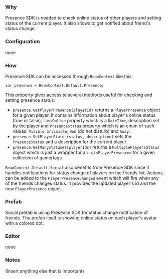 ### Why
Presence SDK is needed to check online status of other players and setting status of the current player. It also allows to get notified about friend's status change.

### Configuration
none

### How
Presence SDK can be accessed through `BeamContext` like this:

```
var presence = BeamContext.Default.Presence;
```

This property gives access to several methods useful for checking and setting presence status:

- `presence.GetPlayerPresence(playerId)` returns a `PlayerPresence` object for a given player. It contains information about player's online status (true or false), `LastOnline` property which is a `DateTime`, description set by the player and `PresenceStatus` property which is an enum of such values: `Visible`, `Invisible`, `Dnd` (do not disturb) and `Away`.
- `presence.SetPlayerStatus(status, description)` sets the `PresenceStatus` and a description for the current player.
- `presence.GetManyStatuses(playerIds)` returns a `MultiplePlayersStatus` object which is just a wrapper for a `List<PlayerPresence>` for a given collection of gamertags.

`BeamContext.Default.Social` also benefits from Presence SDK since it handles notifications for status change of players on the friends list.
Actions can be added to the `PlayerPresenceChanged` event which will fire when any of the friends changes status. It provides the updated player's id and the new `PlayerPresence` object.

### Prefab
Social prefab is using Presence SDK for status change notification of friends. The prefab itself is showing online status on each player's avatar with a colored dot.

### Editor
none

### Notes
(Insert anything else that is important)